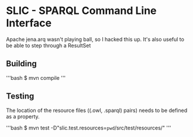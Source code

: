 # SLIC - SPARQL Command Line Interface

Apache jena.arq wasn't playing ball, so I hacked this up.  It's also useful to be able to step through a ResultSet

## Building

'''bash
$ mvn compile
'''

## Testing

The location of the resource files ((.owl, .sparql) pairs) needs to be defined as a property.

'''bash
$ mvn test -D"slic.test.resources=`pwd`/src/test/resources/"
'''